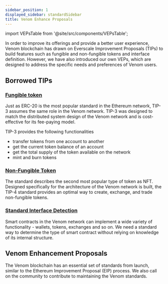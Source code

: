 ```yaml
---
sidebar_position: 1
displayed_sidebar: standardSidebar
title: Venom Enhance Proposals
---
```


import VEPsTable from '@site/src/components/VEPsTable';

In order to improve its offerings and provide a better user experience, Venom blockchain has drawn on Everscale Improvement Proposals (TIPs) to build features such as fungible and non-fungible tokens and interface definition. However, we have also introduced our own VEPs, which are designed to address the specific needs and preferences of Venom users.

## Borrowed TIPs

### [Fungible token](/standards/TIP/TIP-3/core-description)

Just as ERC-20 is the most popular standard in the Ethereum network, TIP-3 assumes the same role in the Venom network. TIP-3 was designed to match the distributed system design of the Venom network and is cost-effective for its fee-paying model.

TIP-3 provides the following functionalities

- transfer tokens from one account to another  
- get the current token balance of an account  
- get the total supply of the token available on the network  
- mint and burn tokens  

### [Non-Fungible Token](/standards/TIP/TIP-4/core-description)

The standard describes the second most popular type of token as NFT. Designed specifically for the architecture of the Venom network is built, the TIP-4 standard provides an optimal way to create, exchange, and trade non-fungible tokens.

### [Standard Interface Detection](/standards/TIP/TIP-6/core-description)

Smart contracts in the Venom network can implement a wide variety of functionality - wallets, tokens, exchanges and so on. We need a standard way to determine the type of smart contract without relying on knowledge of its internal structure.

## Venom Enhancement Proposals

The Venom blockchain has an essential set of standards from launch, similar to the Ethereum Improvement Proposal (EIP) process. We also call on the community to contribute to maintaining the Venom standards.

<VEPsTable/>
